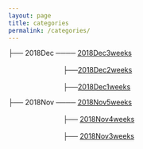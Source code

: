```yaml
---
layout: page
title: categories
permalink: /categories/
---
```



├── 2018Dec ──── [2018Dec3weeks](../blog/2018/12/Dec3weeks)     
                                   
                            ├──[2018Dec2weeks](../blog/2018/12/Dec2weeks)    
                                   
                            ├──[2018Dec1weeks](../blog/2018/12/Dec1weeks)    



├── 2018Nov ──── [2018Nov5weeks](../blog/2018/11/Nov5weeks)    
                                   
                            ├── [2018Nov4weeks](../blog/2018/11/Nov4weeks)  
                                                          
                            ├── [2018Nov3weeks](../blog/2018/11/Nov3weeks)  
